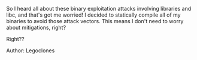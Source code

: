 So I heard all about these binary exploitation attacks involving libraries and libc, and that's got me worried! I decided to statically compile all of my binaries to avoid those attack vectors. This means I don't need to worry about mitigations, right?

Right??

Author: Legoclones

